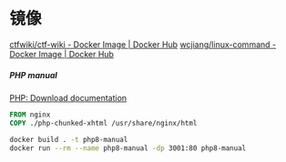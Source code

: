 # 镜像
[ctfwiki/ctf-wiki - Docker Image | Docker Hub](https://hub.docker.com/r/ctfwiki/ctf-wiki)
[wcjiang/linux-command - Docker Image | Docker Hub](https://hub.docker.com/r/wcjiang/linux-command)

##### PHP manual
[PHP: Download documentation](https://www.php.net/download-docs.php)
```dockerfile
FROM nginx
COPY ./php-chunked-xhtml /usr/share/nginx/html
```

```sh
docker build . -t php8-manual
docker run --rm --name php8-manual -dp 3001:80 php8-manual
```

